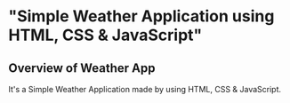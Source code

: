 # "Simple Weather Application using HTML, CSS &amp; JavaScript"

## Overview of Weather App

It's a  Simple Weather Application made by using HTML, CSS &amp; JavaScript.


